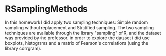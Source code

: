 # RSamplingMethods
In this homework I did apply two sampling techniques: Simple random sampling without replacement and Stratified sampling. The two sampling techniques are available through the library "sampling" of R, and the dataset was provided by the professor. In order to explore the dataset I did use boxplots, histograms and a matrix of Pearson's correlations (using the library corrgram).

